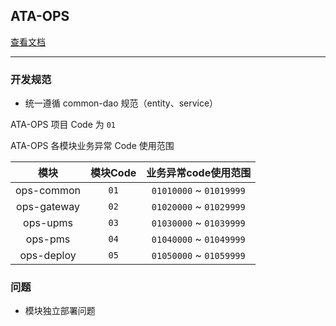 ## ATA-OPS

[查看文档](./docs/index.md)


------------


### 开发规范
- 统一遵循 common-dao 规范（entity、service）

ATA-OPS 项目 Code 为 `01`

ATA-OPS 各模块业务异常 Code 使用范围

|    模块     | 模块Code |  业务异常code使用范围   |
| :---------: | :------: | :---------------------: |
| ops-common  |   `01`   | `01010000` ~ `01019999` |
| ops-gateway |   `02`   | `01020000` ~ `01029999` |
|  ops-upms   |   `03`   | `01030000` ~ `01039999` |
|   ops-pms   |   `04`   | `01040000` ~ `01049999` |
| ops-deploy  |   `05`   | `01050000` ~ `01059999` |

### 问题
- 模块独立部署问题